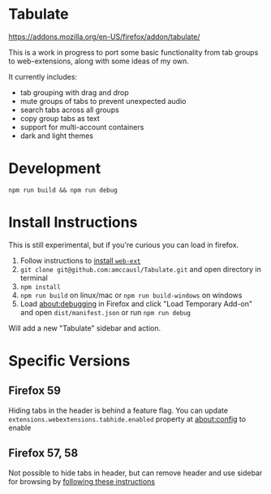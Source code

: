 # Tabulate

https://addons.mozilla.org/en-US/firefox/addon/tabulate/

This is a work in progress to port some basic functionality from tab groups to
web-extensions, along with some ideas of my own.

It currently includes:
- tab grouping with drag and drop
- mute groups of tabs to prevent unexpected audio
- search tabs across all groups
- copy group tabs as text
- support for multi-account containers
- dark and light themes

# Development
```
npm run build && npm run debug
```

# Install Instructions

This is still experimental, but if you're curious you can load in firefox.

1. Follow instructions to [install `web-ext`](https://developer.mozilla.org/en-US/Add-ons/WebExtensions/Getting_started_with_web-ext)
2. `git clone git@github.com:amccausl/Tabulate.git` and open directory in terminal
3. `npm install`
4. `npm run build` on linux/mac or `npm run build-windows` on windows
5. Load [about:debugging](about:debugging) in Firefox and click "Load Temporary Add-on" and open `dist/manifest.json` or run `npm run debug`

Will add a new "Tabulate" sidebar and action.

# Specific Versions

## Firefox 59
Hiding tabs in the header is behind a feature flag.  You can update `extensions.webextensions.tabhide.enabled` property at [about:config](about:config) to enable

## Firefox 57, 58
Not possible to hide tabs in header, but can remove header and use sidebar for browsing by [following these instructions](https://superuser.com/questions/1261660/firefox-quantum-ver-57-how-can-i-hide-the-horizontal-tab-bar-with-treesty/1261661)
